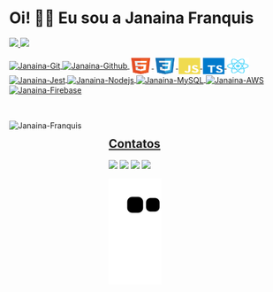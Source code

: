 # Oi! 👋🏼  Eu sou a Janaina Franquis
 <div>
  <a href="https://github.com/jfranquis">
  <img height="180em" src="https://github-readme-stats.vercel.app/api?username=jfranquis&show_icons=true&theme=dracula&include_all_commits=true&count_private=true"/>
  <img height="180em" src="https://github-readme-stats.vercel.app/api/top-langs/?username=jfranquis&layout=compact&langs_count=7&theme=dracula"/>
</div>
  
<div style="display: inline_block"><br>
  <img align="center" alt="Janaina-Git" height="30" width="40" src="https://cdn.jsdelivr.net/gh/devicons/devicon/icons/git/git-original.svg">
  <img align="center" alt="Janaina-Github" height="30" width="30" src="https://image.flaticon.com/icons/png/512/733/733553.png">
  <img align="center" alt="Janaina-HTML" height="30" width="40" src="https://raw.githubusercontent.com/devicons/devicon/master/icons/html5/html5-original.svg">
  <img align="center" alt="Janaina-CSS" height="30" width="40" src="https://raw.githubusercontent.com/devicons/devicon/master/icons/css3/css3-original.svg">
  <img align="center" alt="Janaina-Js" height="30" width="40" src="https://raw.githubusercontent.com/devicons/devicon/master/icons/javascript/javascript-plain.svg">
  <img align="center" alt="Janaina-Ts" height="30" width="40" src="https://raw.githubusercontent.com/devicons/devicon/master/icons/typescript/typescript-plain.svg">
  <img align="center" alt="Janaina-React" height="30" width="40" src="https://raw.githubusercontent.com/devicons/devicon/master/icons/react/react-original.svg">
  <img align="center" alt="Janaina-Jest" height="30" width="40" src= "https://cdn.jsdelivr.net/gh/devicons/devicon/icons/jest/jest-plain.svg">
  <img align="center" alt="Janaina-Nodejs" height="30" width="40" src="https://cdn.jsdelivr.net/gh/devicons/devicon/icons/nodejs/nodejs-original.svg">
  <img align="center" alt="Janaina-MySQL" height="40" width="40" src="https://icons.iconarchive.com/icons/papirus-team/papirus-apps/512/mysql-workbench-icon.png">
  <img align="center" alt="Janaina-AWS" height="40" width="40" src="https://lh3.googleusercontent.com/pw/AMJKLUUZQyDKTeTJIuQ2DEnBsXtVryxAIXDxGjserxe_jBqXeMghfrixqaUcajqNwdFKXsgsSSc9EyD-7DO8iYTVt1OsrDQ9DSxGmMbAME0TQtlsX4QfL511heakKaqTqhny0Hni1vk-xvTlKiF78-hFVcbWg=s480-no?authuser=0">
  <img align="center" alt="Janaina-Firebase" height="40" width="40" src="https://cdn4.iconfinder.com/data/icons/google-i-o-2016/512/google_firebase-2-512.png">
</div>

 ##
  

  <div style="display: inline_block"><br>
    <img align="left" alt="Janaina-Franquis" height="150" width="180" src="https://lh3.googleusercontent.com/pw/AM-JKLXUrFr5-Y2ZVbjwpV4oFgrpnM7ec1NTZ3n6IKqlmDVj-K70Spo7tNqVIE6Nu_Ww_-cFscZArTYGCBSPp50TcMsTym_3pYPBUEh9QmWxsm-YtuvV5MlLzDfma24MDpw6BFsrn90xrDm4u0o31wz1gWoapQ=w730-h630-no?authuser=0">
  </div>
  
  <h2> Contatos </h2>
  <div>
 <a href="https://discord.com/channels/@me666226250108633109" target="_blank"><img src="https://img.shields.io/badge/Discord-7289DA?style=for-the-badge&logo=discord&logoColor=white" target="_blank"></a> 
 <a href = "mailto:janainafranquis@hotmail.com"><img src="https://img.shields.io/badge/Microsoft_Outlook-0078D4?style=for-the-badge&logo=microsoft-outlook&logoColor=white" target="_blank"></a>
 <a href="https://www.linkedin.com/in/janainafranquis/" target="_blank"><img src="https://img.shields.io/badge/-LinkedIn-%230077B5?style=for-the-badge&logo=linkedin&logoColor=white" target="_blank"></a> 
 <a href="https://api.whatsapp.com/send?phone=5511989572122" target="_blank"><img src="https://img.shields.io/badge/WhatsApp-25D366?style=for-the-badge&logo=whatsapp&logoColor=white" target="_blank"></a> 
 
  ![Snake animation](https://github.com/rafaballerini/rafaballerini/blob/output/github-contribution-grid-snake.svg)
 
</div>

##
